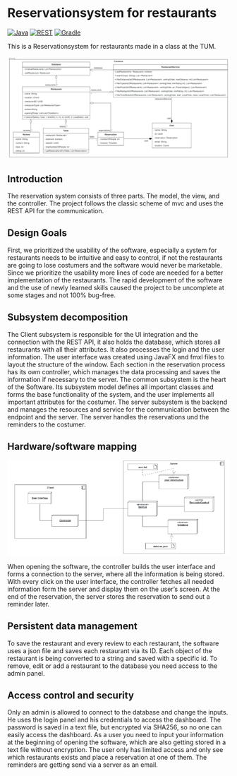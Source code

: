 # Reservationsystem for restaurants

[![Java](https://img.shields.io/badge/OpenJDK-17.0.2-green)](https://www.java.com/de/)
[![REST](https://img.shields.io/badge/Spring--Boot-3.0.2-green)](https://spring.io/)
[![Gradle](https://img.shields.io/badge/Gradle-7.4.2-green)](https://gradle.org/)


This is a Reservationsystem for restaurants made in a class at the TUM.

[![Klassendiagram](resources/Klassendiagram.png)](https://github.com/yarissi/EIST-Project)

## Introduction

The reservation system consists of three parts. The model, the view, and the controller. The project
follows the classic scheme of mvc and uses the REST API for the communication.

## Design Goals
First, we prioritized the usability of the software, especially a system for restaurants needs to be
intuitive and easy to control, if not the restaurants are going to lose costumers and the software
would never be marketable. Since we prioritize the usability more lines of code are needed for a
better implementation of the restaurants. The rapid development of the software and the use of
newly learned skills caused the project to be uncomplete at some stages and not 100% bug-free.
## Subsystem decomposition
The Client subsystem is responsible for the UI integration and the connection with the REST API, it
also holds the database, which stores all restaurants with all their attributes. It also processes the
login and the user information. The user interface was created using JavaFX and fmxl files to layout
the structure of the window. Each section in the reservation process has its own controller, which
manages the data processing and saves the information if necessary to the server.
The common subsystem is the heart of the Software. Its subsystem model defines all important classes
and forms the base functionality of the system, and the user implements all important attributes for
the costumer.
The server subsystem is the backend and manages the resources and service for the communication
between the endpoint and the server. The server handles the reservations und the reminders to the
costumer.
## Hardware/software mapping
![Hardware](resources/Hardware.png)

When opening the software, the controller builds the user interface and forms a connection to the
server, where all the information is being stored. With every click on the user interface, the
controller fetches all needed information form the server and display them on the user’s screen. At
the end of the reservation, the server stores the reservation to send out a reminder later.
## Persistent data management
To save the restaurant and every review to each restaurant, the software uses a json file and saves
each restaurant via its ID. Each object of the restaurant is being converted to a string and saved with
a specific id. To remove, edit or add a restaurant to the database you need access to the admin panel.
## Access control and security
Only an admin is allowed to connect to the database and change the inputs. He uses the login panel
and his credentials to access the dashboard. The password is saved in a text file, but encrypted via
SHA256, so no one can easily access the dashboard. As a user you need to input your information at
the beginning of opening the software, which are also getting stored in a text file without encryption.
The user only has limited access and only see which restaurants exists and place a reservation at one
of them. The reminders are getting send via a server as an email.

